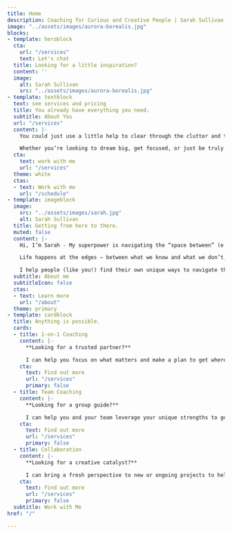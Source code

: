 ```yaml
---
title: Home
description: Coaching for Curious and Creative People | Sarah Sullivan
image: "../assets/images/aurora-borealis.jpg"
blocks:
- template: heroblock
  cta:
    url: "/services"
    text: Let's chat
  title: Looking for a little inspiration?
  content: ''
  image:
    alt: Sarah Sullivan
    src: "../assets/images/aurora-borealis.jpg"
- template: textblock
  text: see services and pricing
  title: You already have everything you need.
  subtitle: About You
  url: "/services"
  content: |-
    You could just use a little help to clear through the clutter and the noise so you can focus your energy on what matters most.

    Whether you’re looking to dream big, get focused, or just be truly seen and heard for a change, **I'd love to be part of your journey**.
  cta:
    text: work with me
    url: "/services"
  theme: white
  ctas:
  - text: Work with me
    url: "/schedule"
- template: imageblock
  image:
    src: "../assets/images/sarah.jpg"
    alt: Sarah Sullivan
  title: Getting from here to there.
  muted: false
  content: |-
    Hi, I’m Sarah - My superpower is navigating the “space between” (e.g. ideas, people, behaviors, stages) and making magic happen in the process.

    Life happens at the edges – between what we know and what we don’t, between where we are and where we want to be.

    I help people (like you!) find their own unique ways to navigate these spaces and get where they want to go in the process.
  subtitle: About me
  subtitleIcon: false
  ctas:
  - text: Learn more
    url: "/about"
  theme: primary
- template: cardblock
  title: Anything is possible.
  cards:
  - title: 1-on-1 Coaching
    content: |-
      **Looking for a trusted partner?**

      I can help you focus on what matters and make a plan to get where you want to go.
    cta:
      text: Find out more
      url: "/services"
      primary: false
  - title: Team Coaching
    content: |-
      **Looking for a group guide?**

      I can help you and your team leverage your unique strengths to get results with less effort.
    cta:
      text: Find out more
      url: "/services"
      primary: false
  - title: Collaboration
    content: |-
      **Looking for a creative catalyst?**

      I can bring a fresh perspective to new or ongoing projects to help you generate ideas and insights.
    cta:
      text: Find out more
      url: "/services"
      primary: false
  subtitle: Work with Me
href: "/"

---
```

